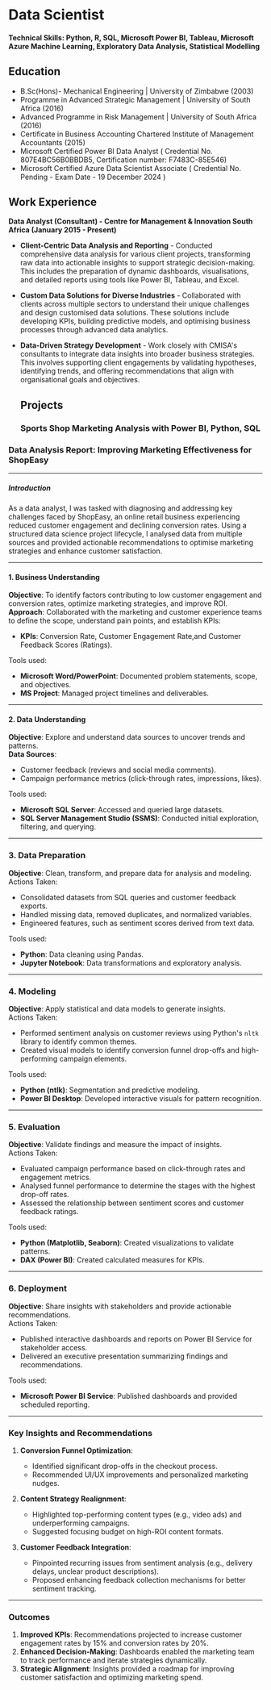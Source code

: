 # Data Scientist

#### Technical Skills: Python, R, SQL, Microsoft Power BI, Tableau, Microsoft Azure Machine Learning, Exploratory Data Analysis, Statistical Modelling

## Education
- B.Sc(Hons)- Mechanical Engineering | University of Zimbabwe (2003)
- Programme in Advanced Strategic Management | University of South Africa (2016)
- Advanced Programme in Risk Management | University of South Africa (2016)
- Certificate in Business Accounting  Chartered Institute of Management Accountants (2015)
- Microsoft Certified Power BI  Data Analyst ( Credential No. 807E4BC56B0BBDB5, Certification number: F7483C-85E546)
- Microsoft Certified Azure Data Scientist Associate ( Credential No. Pending - Exam Date - 19 December 2024 )

## Work Experience
**Data Analyst (Consultant) - Centre for Management & Innovation South Africa (January 2015 - Present)**
- **Client-Centric Data Analysis and Reporting** - Conducted comprehensive data analysis for various client projects, transforming raw data into actionable insights to support strategic decision-making. This includes the preparation of dynamic dashboards, visualisations, and detailed reports using tools like Power BI, Tableau, and Excel.  
- **Custom Data Solutions for Diverse Industries**  - Collaborated with clients across multiple sectors to understand their unique challenges and design customised data solutions. These solutions include developing KPIs, building predictive models, and optimising business processes through advanced data analytics.  
- **Data-Driven Strategy Development**  - Work closely with CMISA's consultants to integrate data insights into broader business strategies. This involves supporting client engagements by validating hypotheses, identifying trends, and offering recommendations that align with organisational goals and objectives.

  ## Projects

  ### Sports Shop Marketing Analysis with Power BI, Python, SQL

### **Data Analysis Report: Improving Marketing Effectiveness for ShopEasy**

---

##### **Introduction**
As a data analyst, I was tasked with diagnosing and addressing key challenges faced by ShopEasy, an online retail business experiencing reduced customer engagement and declining conversion rates. Using a structured data science project lifecycle, I analysed data from multiple sources and provided actionable recommendations to optimise marketing strategies and enhance customer satisfaction.

---

#### **1. Business Understanding**
**Objective**: To identify factors contributing to low customer engagement and conversion rates, optimize marketing strategies, and improve ROI.  
**Approach**: Collaborated with the marketing and customer experience teams to define the scope, understand pain points, and establish KPIs:
- **KPIs**: Conversion Rate, Customer Engagement Rate,and Customer Feedback Scores (Ratings).

Tools used:  
- **Microsoft Word/PowerPoint**: Documented problem statements, scope, and objectives.  
- **MS Project**: Managed project timelines and deliverables.

---

#### **2. Data Understanding**
**Objective**: Explore and understand data sources to uncover trends and patterns.  
**Data Sources**:
- Customer feedback (reviews and social media comments).  
- Campaign performance metrics (click-through rates, impressions, likes).  

Tools used:  
- **Microsoft SQL Server**: Accessed and queried large datasets.  
- **SQL Server Management Studio (SSMS)**: Conducted initial exploration, filtering, and querying.

---

### **3. Data Preparation**
**Objective**: Clean, transform, and prepare data for analysis and modeling.  
Actions Taken:
- Consolidated datasets from SQL queries and customer feedback exports.  
- Handled missing data, removed duplicates, and normalized variables.  
- Engineered features, such as sentiment scores derived from text data.  

Tools used:  
- **Python**: Data cleaning using Pandas.  
- **Jupyter Notebook**: Data transformations and exploratory analysis.

---

### **4. Modeling**
**Objective**: Apply statistical and data models to generate insights.  
Actions Taken:
- Performed sentiment analysis on customer reviews using Python's `nltk` library to identify common themes.  
- Created visual models to identify conversion funnel drop-offs and high-performing campaign elements.

Tools used:  
- **Python (ntlk)**: Segmentation and predictive modeling.  
- **Power BI Desktop**: Developed interactive visuals for pattern recognition.

---

### **5. Evaluation**
**Objective**: Validate findings and measure the impact of insights.  
Actions Taken:
- Evaluated campaign performance based on click-through rates and engagement metrics.  
- Analysed funnel performance to determine the stages with the highest drop-off rates.  
- Assessed the relationship between sentiment scores and customer feedback ratings.

Tools used:  
- **Python (Matplotlib, Seaborn)**: Created visualizations to validate patterns.  
- **DAX (Power BI)**: Created calculated measures for KPIs.

---

### **6. Deployment**
**Objective**: Share insights with stakeholders and provide actionable recommendations.  
Actions Taken:
- Published interactive dashboards and reports on Power BI Service for stakeholder access.  
- Delivered an executive presentation summarizing findings and recommendations.

Tools used:  
- **Microsoft Power BI Service**: Published dashboards and provided scheduled reporting.  
  

---

### **Key Insights and Recommendations**
1. **Conversion Funnel Optimization**:  
   - Identified significant drop-offs in the checkout process.  
   - Recommended UI/UX improvements and personalized marketing nudges.

2. **Content Strategy Realignment**:  
   - Highlighted top-performing content types (e.g., video ads) and underperforming campaigns.  
   - Suggested focusing budget on high-ROI content formats.

3. **Customer Feedback Integration**:  
   - Pinpointed recurring issues from sentiment analysis (e.g., delivery delays, unclear product descriptions).  
   - Proposed enhancing feedback collection mechanisms for better sentiment tracking.

---

### **Outcomes**
1. **Improved KPIs**: Recommendations projected to increase customer engagement rates by 15% and conversion rates by 20%.  
2. **Enhanced Decision-Making**: Dashboards enabled the marketing team to track performance and iterate strategies dynamically.  
3. **Strategic Alignment**: Insights provided a roadmap for improving customer satisfaction and optimizing marketing spend.




